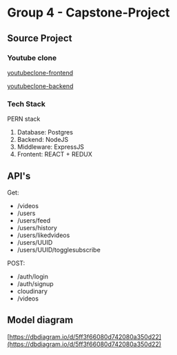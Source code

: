 # Group 4 - Capstone-Project

## Source Project

### Youtube clone
   
   [youtubeclone-frontend](https://github.com/manikandanraji/youtubeclone-frontend)

   [youtubeclone-backend](https://github.com/manikandanraji/youtubeclone-backend)

### Tech Stack

PERN stack
   1. Database: Postgres
   2. Backend: NodeJS
   3. Middleware: ExpressJS
   4. Frontent: REACT + REDUX

## API's 

Get:

* /videos
* /users
* /users/feed
* /users/history
* /users/likedvideos
* /users/UUID
* /users/UUID/togglesubscribe

POST:

* /auth/login
* /auth/signup
* cloudinary
* /videos

## Model diagram
[https://dbdiagram.io/d/5ff3f66080d742080a350d22](https://dbdiagram.io/d/5ff3f66080d742080a350d22)